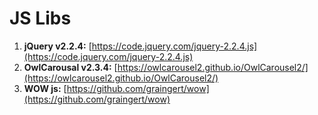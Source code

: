 # JS Libs

1.  **jQuery v2.2.4:** [https://code.jquery.com/jquery-2.2.4.js](https://code.jquery.com/jquery-2.2.4.js)
2.  **OwlCarousal v2.3.4:** [https://owlcarousel2.github.io/OwlCarousel2/](https://owlcarousel2.github.io/OwlCarousel2/)
3.  **WOW js:** [https://github.com/graingert/wow](https://github.com/graingert/wow)

